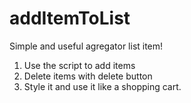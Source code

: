 # addItemToList
Simple and useful agregator list item!
1. Use the script to add items
2. Delete items with delete button
3. Style it and use it like a shopping cart.
